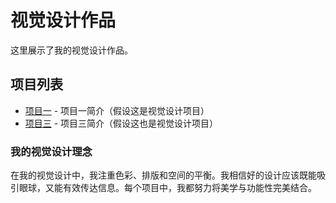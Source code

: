 # 视觉设计作品

这里展示了我的视觉设计作品。

## 项目列表

- [项目一](/works/project1) - 项目一简介（假设这是视觉设计项目）
- [项目三](/works/project3) - 项目三简介（假设这也是视觉设计项目）

### 我的视觉设计理念

在我的视觉设计中，我注重色彩、排版和空间的平衡。我相信好的设计应该既能吸引眼球，又能有效传达信息。每个项目中，我都努力将美学与功能性完美结合。 